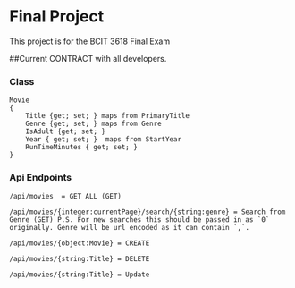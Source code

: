 # Final Project

This project is for the BCIT 3618 Final Exam

##Current CONTRACT with all developers.

### Class
```
Movie
{
    Title {get; set; } maps from PrimaryTitle
    Genre {get; set; } maps from Genre
    IsAdult {get; set; }
    Year { get; set; }  maps from StartYear
    RunTimeMinutes { get; set; }
}
```

### Api Endpoints
```
/api/movies  = GET ALL (GET)
```
```
/api/movies/{integer:currentPage}/search/{string:genre} = Search from Genre (GET) P.S. For new searches this should be passed in as `0` originally. Genre will be url encoded as it can contain `,`.
```
```
/api/movies/{object:Movie} = CREATE
```
```
/api/movies/{string:Title} = DELETE
```
```
/api/movies/{string:Title} = Update
```
